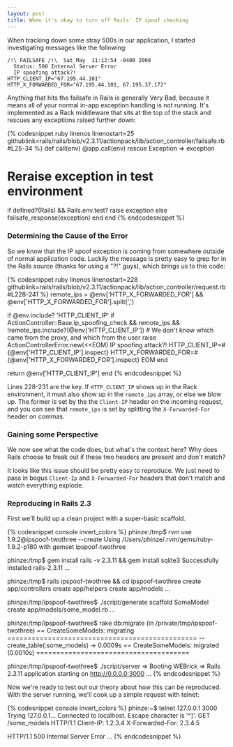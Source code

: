 ```yaml
---
layout: post
title: When it's okay to turn off Rails' IP spoof checking
---
```


When tracking down some stray 500s in our application, I started investigating
messages like the following:

    /!\ FAILSAFE /!\  Sat May  11:12:54 -0400 2008
      Status: 500 Internal Server Error
      IP spoofing attack?!
    HTTP_CLIENT_IP="67.195.44.101"
    HTTP_X_FORWARDED_FOR="67.195.44.101, 67.195.37.172"

Anything that hits the failsafe in Rails is generally Very Bad, because it
means all of your normal in-app exception handling is not running.  It's
implemented as a Rack middleware that sits at the top of the stack and rescues
any exceptions raised further down:

{% codesnippet ruby linenos linenostart=25 githublink=rails/rails/blob/v2.3.11/actionpack/lib/action_controller/failsafe.rb#L25-34 %}
def call(env)
  @app.call(env)
rescue Exception => exception
  # Reraise exception in test environment
  if defined?(Rails) && Rails.env.test?
    raise exception
  else
    failsafe_response(exception)
  end
end
{% endcodesnippet %}

### Determining the Cause of the Error

So we know that the IP spoof exception is coming from somewhere outside of
normal application code.  Luckily the message is pretty easy to grep for in the
Rails source (thanks for using a "?!" guys), which  brings us to this code:

{% codesnippet ruby linenos linenostart=228 githublink=rails/rails/blob/v2.3.11/actionpack/lib/action_controller/request.rb#L228-241 %}
remote_ips = @env['HTTP_X_FORWARDED_FOR'] && @env['HTTP_X_FORWARDED_FOR'].split(',')

if @env.include? 'HTTP_CLIENT_IP'
  if ActionController::Base.ip_spoofing_check && remote_ips && !remote_ips.include?(@env['HTTP_CLIENT_IP'])
    # We don't know which came from the proxy, and which from the user
    raise ActionControllerError.new(<<EOM)
IP spoofing attack?!
HTTP_CLIENT_IP=#{@env['HTTP_CLIENT_IP'].inspect}
HTTP_X_FORWARDED_FOR=#{@env['HTTP_X_FORWARDED_FOR'].inspect}
EOM
  end

  return @env['HTTP_CLIENT_IP']
end
{% endcodesnippet %}

Lines 228-231 are the key.  If `HTTP_CLIENT_IP` shows up in the Rack
environment, it must also show up in the `remote_ips` array, or else we blow
up.  The former is set by the the `Client-IP` header on the incoming request,
and you can see that `remote_ips` is set by splitting the `X-Forwarded-For`
header on commas.

### Gaining some Perspective

We now see what the code does, but what's the context here?  Why does Rails
choose to freak out if these two headers are present and don't match?

It looks like this issue should be pretty easy to reproduce.  We just need to
pass in bogus `Client-Ip` and `X-Forwarded-For` headers that don't match and
watch everything explode.

### Reproducing in Rails 2.3

First we'll build up a clean project with a super-basic scaffold.

{% codesnippet console invert_colors %}
phinze:/tmp$ rvm use 1.9.2@ipspoof-twothree --create
Using /Users/phinze/.rvm/gems/ruby-1.9.2-p180 with gemset ipspoof-twothree

phinze:/tmp$ gem install rails -v 2.3.11 && gem install sqlite3
Successfully installed rails-2.3.11
...

phinze:/tmp$ rails ipspoof-twothree && cd ipspoof-twothree
create  app/controllers
create  app/helpers
create  app/models
...

phinze:/tmp/ipspoof-twothree$ ./script/generate scaffold SomeModel
      create    app/models/some_model.rb
...

phinze:/tmp/ipspoof-twothree$ rake db:migrate
(in /private/tmp/ipspoof-twothree)
==  CreateSomeModels: migrating ===============================================
-- create_table(:some_models)
   -> 0.0009s
==  CreateSomeModels: migrated (0.0010s) ======================================

phinze:/tmp/ipspoof-twothree$ ./script/server
=> Booting WEBrick
=> Rails 2.3.11 application starting on http://0.0.0.0:3000
...
{% endcodesnippet %}

Now we're ready to test out our theory about how this can be reproduced.  With
the server running, we'll cook up a simple request with telnet:


{% codesnippet console invert_colors %}
phinze:~$ telnet 127.0.0.1 3000
Trying 127.0.0.1...
Connected to localhost.
Escape character is '^]'.
GET /some_models HTTP/1.1
Client-IP: 1.2.3.4
X-Forwarded-For: 2.3.4.5

HTTP/1.1 500 Internal Server Error
...
{% endcodesnippet %}
